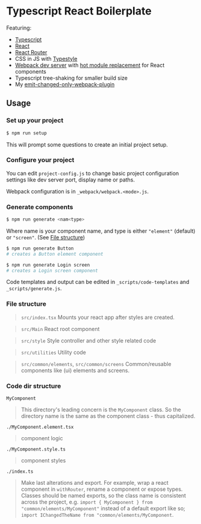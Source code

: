 # Typescript React Boilerplate

Featuring:

- [Typescript](https://www.typescriptlang.org)
- [React](https://reactjs.org)
- [React Router](https://reacttraining.com/react-router/web/guides/quick-start)
- CSS in JS with [Typestyle](https://typestyle.github.io/)
- [Webpack dev server](https://reacttraining.com/react-router/web/guides/quick-start) with [hot module replacement](https://github.com/gaearon/react-hot-loader) for React components
- Typescript tree-shaking for smaller build size
- My [emit-changed-only-webpack-plugin](https://www.npmjs.com/package/emit-changed-only-webpack-plugin)

## Usage

### Set up your project

```bash
$ npm run setup
```

This will prompt some questions to create an initial project setup.

### Configure your project

You can edit `project-config.js` to change basic project configuration settings like dev server port, display name or paths.

Webpack configuration is in `_webpack/webpack.<mode>.js`.

### Generate components

```bash
$ npm run generate <nam<type>
```

Where name is your component name, and type is either `"element"` (default) or `"screen"`. (See [File structure](#code-dir-structure))

```bash
$ npm run generate Button
# creates a Button element component
```

```bash
$ npm run generate Login screen
# creates a Login screen component
```

Code templates and output can be edited in `_scripts/code-templates` and `_scripts/generate.js`.

### File structure

> `src/index.tsx`
> Mounts your react app after styles are created.

> `src/Main`
> React root component

> `src/style`
> Style controller and other style related code

> `src/utilities`
> Utility code

> `src/common/elements`, `src/common/screens`
> Common/reusable components like (ui) elements and screens.

### Code dir structure

`MyComponent`

> This directory's leading concern is the `MyComponent` class. So the directory name is the same as the component class - thus capitalized.

`./MyComponent.element.tsx`

> component logic

`./MyComponent.style.ts`

> component styles

`./index.ts`

> Make last alterations and export. For example, wrap a react component in `withRouter`, rename a component or expose types. Classes should be named exports, so the class name is consistent across the project, e.g.
> `import { MyComponent } from "common/elements/MyComponent"`
> instead of a default export like so;
> `import IChangedTheName from "common/elements/MyComponent`.
